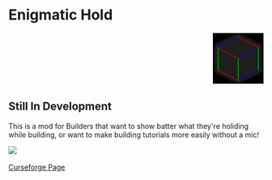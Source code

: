 # Enigmatic Hold
<p align="right">
  <img src="./githubpics/logoup.png" width="100">
</p>

## Still In Development

This is a mod for Builders that want  to show batter what they're holiding while building, or want to make  building tutorials more easily without a mic! 


![](https://github.com/ZAppFireCZ/enigmatic-hold/blob/1.19/githubpics/2022-09-19_08.59.05.png)


<a href="[https://www.dropbox.com/s/5a9egnwlsu7kjqw/e_hold-0.1.0-1.19.2-ALPHA.jar?dl=1](https://www.curseforge.com/minecraft/mc-mods/enigmatic-hold])">Curseforge Page</a>

